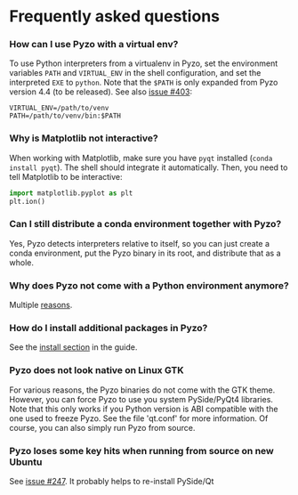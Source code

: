 # Frequently asked questions


### How can I use Pyzo with a virtual env?

To use Python interpreters from a virtualenv in Pyzo, set the environment
variables ``PATH`` and ``VIRTUAL_ENV`` in the shell configuration, and
set the interpreted ``EXE`` to ``python``. Note that the ``$PATH`` is only
expanded from Pyzo version 4.4 (to be released).
See also [issue #403](https://github.com/pyzo/pyzo/issues/403):

```
VIRTUAL_ENV=/path/to/venv
PATH=/path/to/venv/bin:$PATH 
```


### Why is Matplotlib not interactive?

When working with Matplotlib, make sure you have ``pyqt`` installed
(``conda install pyqt``). The shell should integrate it automatically.
Then, you need to tell Matplotlib to be interactive:
    
```py
import matplotlib.pyplot as plt
plt.ion()
```


### Can I still distribute a conda environment together with Pyzo?

Yes, Pyzo detects interpreters relative to itself, so you can just
create a conda environment, put the Pyzo binary in its root, and
distribute that as a whole.


### Why does Pyzo not come with a Python environment anymore?

Multiple [reasons](iep).


### How do I install additional packages in Pyzo?

See the [install section](install_packages) in the guide.


### Pyzo does not look native on Linux GTK

For various reasons, the Pyzo binaries do not come with the GTK theme.
However, you can force Pyzo to use you system PySide/PyQt4 libraries.
Note that this only works if you Python version is ABI compatible with the 
one used to freeze Pyzo. See the file 'qt.conf' for more information.
Of course, you can also simply run Pyzo from source.


### Pyzo loses some key hits when running from source on new Ubuntu

See [issue #247](https://github.com/pyzo/pyzo/issues/247).
It probably helps to re-install PySide/Qt
